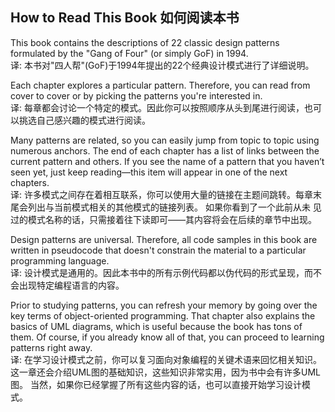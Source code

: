 ## How to Read This Book 如何阅读本书

This book contains the descriptions of 22 classic design patterns formulated by the "Gang of Four" (or simply GoF) 
in 1994.   
译: 本书对"四人帮"(GoF)于1994年提出的22个经典设计模式进行了详细说明。

Each chapter explores a particular pattern. Therefore, you can read from cover to cover or by picking the patterns 
you're interested in.   
译: 每章都会讨论一个特定的模式。因此你可以按照顺序从头到尾进行阅读，也可以挑选自己感兴趣的模式进行阅读。

Many patterns are related, so you can easily jump from topic to topic using numerous anchors. The end of each chapter 
has a list of links between the current pattern and others. If you see the name of a pattern that you haven’t seen 
yet, just keep reading—this item will appear in one of the next chapters.   
译: 许多模式之间存在着相互联系，你可以使用大量的链接在主题间跳转。每章末尾会列出与当前模式相关的其他模式的链接列表。 如果你看到了一个此前从未
见过的模式名称的话，只需接着往下读即可——其内容将会在后续的章节中出现。

Design patterns are universal. Therefore, all code samples in this book are written in pseudocode that doesn't 
constrain the material to a particular programming language.   
译: 设计模式是通用的。因此本书中的所有示例代码都以伪代码的形式呈现，而不会出现特定编程语言的内容。

Prior to studying patterns, you can refresh your memory by going over the key terms of object-oriented programming.
That chapter also explains the basics of UML diagrams, which is useful because the book has tons of them. Of course, 
if you already know all of that, you can proceed to learning patterns right away.   
译: 在学习设计模式之前，你可以复习面向对象编程的关键术语来回忆相关知识。这一章还会介绍UML图的基础知识，这些知识非常实用，因为书中会有许多UML图。
当然，如果你已经掌握了所有这些内容的话，也可以直接开始学习设计模式。